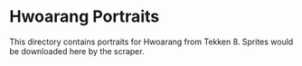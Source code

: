 # Hwoarang Portraits

This directory contains portraits for Hwoarang from Tekken 8.
Sprites would be downloaded here by the scraper.
